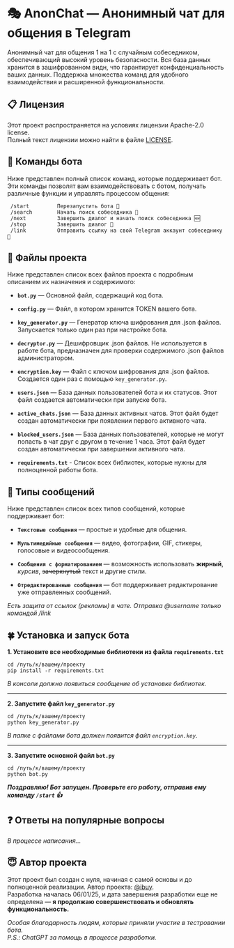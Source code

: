 🎭 AnonChat — Анонимный чат для общения в Telegram
=========================

Анонимный чат для общения 1 на 1 с случайным собеседником, обеспечивающий высокий уровень безопасности.
Вся база данных хранится в зашифрованном видн, что гарантирует конфиденциальность ваших данных.
Поддержка множества команд для удобного взаимодействия и расширенной функциональности.

## 📋 Лицензия
Этот проект распространяется на условиях лицензии Apache-2.0 license.  
Полный текст лицензии можно найти в файле [LICENSE](./LICENSE).

## 🤖 Команды бота
Ниже представлен полный список команд, которые поддерживает бот.
Эти команды позволят вам взаимодействовать с ботом, получать различные функции и управлять процессом общения:
```
 /start         Перезапустить бота 🔄
 /search        Начать поиск собеседника 🔎
 /next          Завершить диалог и начать поиск собеседника 🆕
 /stop          Завершить диалог 🛑
 /link          Отправить ссылку на свой Telegram аккаунт собеседнику 🔗
```
## 📁 Файлы проекта
Ниже представлен список всех файлов проекта с подробным описанием их назначения и содержимого:

* **`bot.py`** — Основной файл, содержащий код бота.  
  
* **`config.py`** — Файл, в котором хранится TOKEN вашего бота.  
  
* **`key_generator.py`** — Генератор ключа шифрования для .json файлов. Запускается только один раз при настройке бота.  
  
* **`decryptor.py`** — Дешифровщик .json файлов. Не используется в работе бота, предназначен для проверки содержимого .json файлов администратором.  
  
* **`encryption.key`** — Файл с ключом шифрования для .json файлов. Создается один раз с помощью `key_generator.py`.  
  
* **`users.json`** — База данных пользователей бота и их статусов. Этот файл создается автоматически при запуске бота.  
  
* **`active_chats.json`** — База данных активных чатов. Этот файл будет создан автоматически при появлении первого активного чата.  
  
* **`blocked_users.json`** — База данных пользователей, которые не могут попасть в чат друг с другом в течение 1 часа. Этот файл будет создан автоматически при завершении активного чата.  
  
* **`requirements.txt`** - Список всех библиотек, которые нужны для полноценной работы бота.

## 💭 Типы сообщений
Ниже представлен список всех типов сообщений, которые поддерживает бот:

* **`Текстовые сообщения`** — простые и удобные для общения.
  
* **`Мультимедийные сообщения`** — видео, фотографии, GIF, стикеры, голосовые и видеосообщения.
  
* **`Сообщения с форматированием`** — возможность использовать **жирный**, *курсив*, ~~зачеркнутый~~ текст и другие стили.
  
* **`Отредактированные сообщения`** — бот поддерживает редактирование уже отправленных сообщений.

*Есть защита от ссылок (рекламы) в чате. Отправка @username только командой /link*

## 🍀 Установка и запуск бота

**1. Установите все необходимые библиотеки из файла `requirements.txt`**
```
cd /путь/к/вашему/проекту
pip install -r requirements.txt
```
  
*В консоли должно появиться сообщение об установке библиотек.*
<hr>

**2. Запустите файл `key_generator.py`**
  
```
cd /путь/к/вашему/проекту
python key_generator.py
```
  
*В папке с файлами бота должен появится файл `encryption.key`.*
<hr>

**3. Запустите основной файл `bot.py`**
  
```
cd /путь/к/вашему/проекту
python bot.py
```
  
***Поздравляю! Бот запущен. Проверьте его работу, отправив ему команду `/start` 👍***

## ❓ Ответы на популярные вопросы

*В процессе написания...*

## 😇 Автор проекта

Этот проект был создан с нуля, начиная с самой основы и до полноценной реализации. Автор проекта: [@ibuy](https://t.me/ibuzy).  
Разработка началась 06/01/25, и дата завершения разработки еще не определена — **я продолжаю совершенствовать и обновлять функциональность.**

*Особая благодарность людям, которые приняли участие в тестровании бота.*  
*P.S.: ChatGPT за помощь в процессе разработки.*
